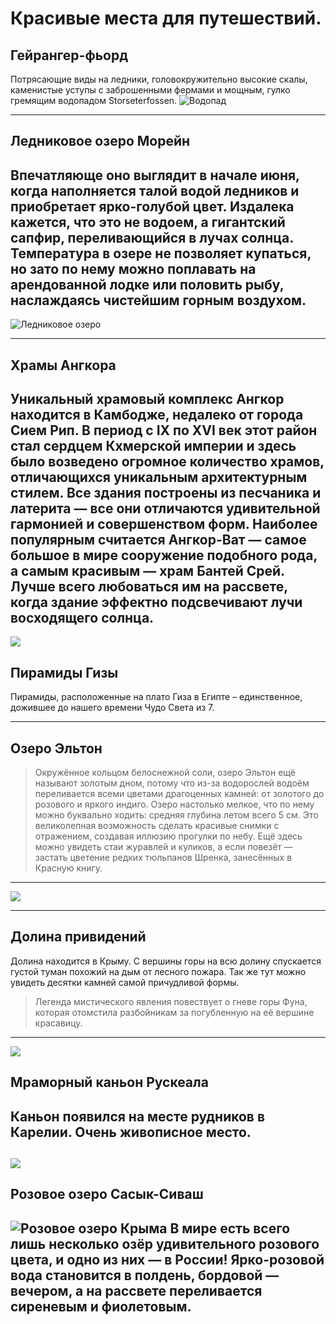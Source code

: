 # Красивые места для путешествий.

## **Гейрангер-фьорд**
Потрясающие виды на ледники, головокружительно высокие скалы, каменистые уступы с заброшенными фермами и мощным, гулко гремящим водопадом Storseterfossen. 
![Водопад](Geirangerfjord.jpg)

---

## **Ледниковое озеро Морейн**
Впечатляюще оно выглядит в начале июня, когда наполняется талой водой ледников и приобретает ярко-голубой цвет. Издалека кажется, что это не водоем, а гигантский **сапфир**, переливающийся в лучах солнца. Температура в озере не позволяет купаться, но зато по нему можно поплавать на арендованной лодке или половить рыбу, наслаждаясь чистейшим горным воздухом.
---
![Ледниковое озеро](Moraine-Lake.jpg)

------

## **Храмы Ангкора**
Уникальный храмовый комплекс Ангкор находится в Камбодже, недалеко от города Сием Рип. В период с IX по XVI век этот район стал сердцем Кхмерской империи и здесь было возведено огромное количество храмов, отличающихся уникальным архитектурным стилем. Все здания построены из песчаника и латерита — все они отличаются удивительной гармонией и совершенством форм. Наиболее популярным считается Ангкор-Ват — самое большое в мире сооружение подобного рода, а самым красивым — храм Бантей Срей. Лучше всего любоваться им на рассвете, когда здание эффектно подсвечивают лучи восходящего солнца.
---
![](Angkor-temples.jpg)

## **Пирамиды Гизы**
Пирамиды, расположенные на плато Гиза в Египте – единственное, дожившее до нашего времени Чудо Света из 7.

----

## **Озеро Эльтон**
>Окружённое кольцом белоснежной соли, озеро Эльтон ещё называют золотым дном, потому что из-за водорослей водоём переливается всеми цветами драгоценных камней: от золотого до розового и яркого индиго. Озеро настолько мелкое, что по нему можно буквально ходить: средняя глубина летом всего 5 см. Это великолепная возможность сделать красивые снимки с отражением, создавая иллюзию прогулки по небу. Ещё здесь можно увидеть стаи журавлей и куликов, а если повезёт — застать цветение редких тюльпанов Шренка, занесённых в Красную книгу.
---
![](ozero-elton.jpg)

----
## **Долина привидений**
Долина находится в Крыму. С вершины горы на всю долину спускается густой туман похожий на дым от лесного пожара. Так же тут можно увидеть десятки камней самой причудливой формы. 
>Легенда мистического явления повествует о гневе горы Фуна, которая отомстила разбойникам за погубленную на её вершине красавицу.
---
![](Valley.jpg)

## **Мраморный каньон Рускеала**

Каньон появился на месте рудников в Карелии. Очень живописное место. 
---
![](https://thumb.tildacdn.com/tild3333-3237-4164-b963-623431646164/-/resize/960x/-/format/webp/shutterstock_1870650.jpg)
----
## **Розовое озеро Сасык-Сиваш**
![Розовое озеро Крыма](Pink-ozero.jpg)
В мире есть всего лишь несколько озёр удивительного розового цвета, и одно из них — в России!
Ярко-розовой вода становится в полдень, бордовой — вечером, а на рассвете переливается сиреневым и фиолетовым.
--

